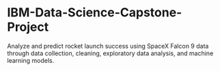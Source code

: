 # IBM-Data-Science-Capstone-Project
Analyze and predict rocket launch success using SpaceX Falcon 9 data through data collection, cleaning, exploratory data analysis, and machine learning models.
